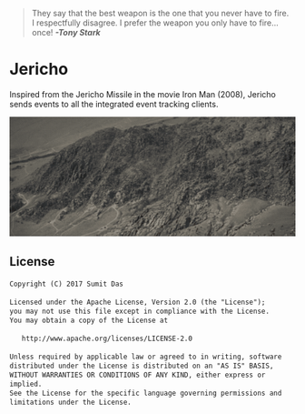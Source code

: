> They say that the best weapon is the one that you never have to fire.   
> I respectfully disagree. I prefer the weapon you only have to fire…once!
> **_-Tony Stark_**

# Jericho

Inspired from the Jericho Missile in the movie Iron Man (2008), Jericho sends events to all the integrated event tracking clients.

![alt text](https://github.com/6ameDev/resources/raw/master/Jericho/the_jericho.gif "The Jericho")

License
-------

    Copyright (C) 2017 Sumit Das

    Licensed under the Apache License, Version 2.0 (the "License");
    you may not use this file except in compliance with the License.
    You may obtain a copy of the License at

       http://www.apache.org/licenses/LICENSE-2.0

    Unless required by applicable law or agreed to in writing, software
    distributed under the License is distributed on an "AS IS" BASIS,
    WITHOUT WARRANTIES OR CONDITIONS OF ANY KIND, either express or implied.
    See the License for the specific language governing permissions and
    limitations under the License.
